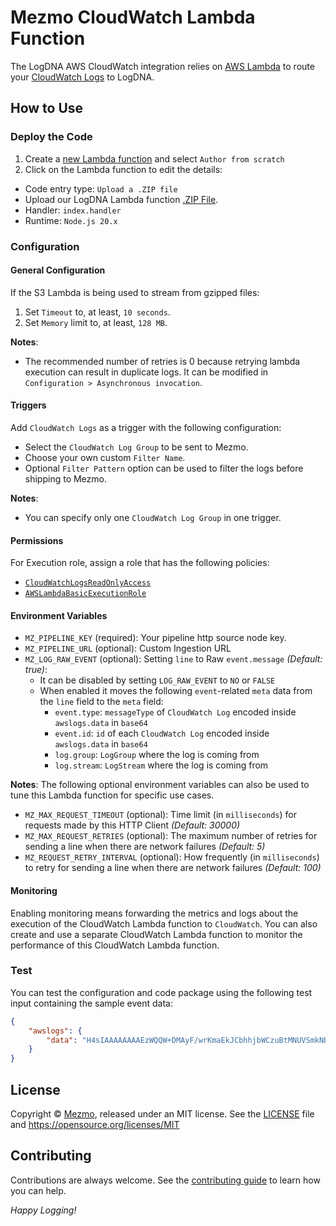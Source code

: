 # Mezmo CloudWatch Lambda Function

The LogDNA AWS CloudWatch integration relies on [AWS Lambda](https://aws.amazon.com/documentation/lambda/) to route your [CloudWatch Logs](http://docs.aws.amazon.com/AmazonCloudWatch/latest/logs/WhatIsCloudWatchLogs.html) to LogDNA.

## How to Use
### Deploy the Code
1. Create a [new Lambda function](https://console.aws.amazon.com/lambda) and select `Author from scratch`
2. Click on the Lambda function to edit the details:
 * Code entry type: `Upload a .ZIP file`
 * Upload our LogDNA Lambda function [.ZIP File](https://github.com/mezmo/mezmo-cloudwatch/releases/latest/download/mezmo-cloudwatch.zip).
 * Handler: `index.handler`
 * Runtime: `Node.js 20.x`

### Configuration
#### General Configuration
If the S3 Lambda is being used to stream from gzipped files:
1. Set `Timeout` to, at least, `10 seconds`.
2. Set `Memory` limit to, at least, `128 MB`.

**Notes**:
 * The recommended number of retries is 0 because retrying lambda execution can result in duplicate logs. It can be modified in `Configuration > Asynchronous invocation`.

#### Triggers
Add `CloudWatch Logs` as a trigger with the following configuration:
 * Select the `CloudWatch Log Group` to be sent to Mezmo.
 * Choose your own custom `Filter Name`.
 * Optional `Filter Pattern` option can be used to filter the logs before shipping to Mezmo.

**Notes**:
 * You can specify only one `CloudWatch Log Group` in one trigger.

#### Permissions
For Execution role, assign a role that has the following policies:
 * [`CloudWatchLogsReadOnlyAccess`](https://gist.github.com/bernadinm/6f68bfdd015b3f3e0a17b2f00c9ea3f8#file-all_aws_managed_policies-json-L5237-L5263)
 * [`AWSLambdaBasicExecutionRole`](https://gist.github.com/bernadinm/6f68bfdd015b3f3e0a17b2f00c9ea3f8#file-all_aws_managed_policies-json-L1447-L1473)

#### Environment Variables
 * `MZ_PIPELINE_KEY` (required): Your pipeline http source node key.
 * `MZ_PIPELINE_URL` (optional): Custom Ingestion URL
 * `MZ_LOG_RAW_EVENT` (optional): Setting `line` to Raw `event.message` *(Default: true)*:
    * It can be disabled by setting `LOG_RAW_EVENT` to `NO` or `FALSE`
    * When enabled it moves the following `event`-related `meta` data from the `line` field to the `meta` field:
        * `event.type`: `messageType` of `CloudWatch Log` encoded inside `awslogs.data` in `base64`
        * `event.id`: `id` of each `CloudWatch Log` encoded inside `awslogs.data` in `base64`
        * `log.group`: `LogGroup` where the log is coming from
        * `log.stream`: `LogStream` where the log is coming from

**Notes**:
The following optional environment variables can also be used to tune this Lambda function for specific use cases. 
 * `MZ_MAX_REQUEST_TIMEOUT` (optional): Time limit (in `milliseconds`) for requests made by this HTTP Client *(Default: 30000)*
 * `MZ_MAX_REQUEST_RETRIES` (optional): The maximum number of retries for sending a line when there are network failures *(Default: 5)*
 * `MZ_REQUEST_RETRY_INTERVAL` (optional): How frequently (in `milliseconds`) to retry for sending a line when there are network failures *(Default: 100)*

#### Monitoring
Enabling monitoring means forwarding the metrics and logs about the execution of the CloudWatch Lambda function to `CloudWatch`. You can also create and use a separate CloudWatch Lambda function to monitor the performance of this CloudWatch Lambda function.

### Test
You can test the configuration and code package using the following test input containing the sample event data:
```json
{
    "awslogs": {
        "data": "H4sIAAAAAAAAEzWQQW+DMAyF/wrKmaEkJCbhhjbWCzuBtMNUVSmkNBIQRMKqqep/X6Cb5Ivfs58++45G7ZzqdfMza5Sjt6IpTh9lXReHEsXI3ia9BJnQlHHIhMSEBnmw/WGx6xwcp8Z50M9uN2q/aDUGx2vn/5oYufXs2sXM3tjp3QxeLw7lX6hS47lTz6lTO9i1uynfXkOMe5lsp9Fxzyy/9eS3hTsyXYhOGVCaEsBSgsyEYBkGzrDMAIMQlAq+gQIQSjFhBFgqJOUMAog34WAfoFFOOM8kA0Y5SSH+f0SIb67GRaHq/baosn1UmUlHF7tErxvk5wa56b2Z+iRJ0OP4+AWj9ITzSgEAAA=="
    }
}
```

## License
Copyright © [Mezmo](https://mezmo.com), released under an MIT license. See the [LICENSE](./LICENSE) file and https://opensource.org/licenses/MIT

## Contributing
Contributions are always welcome. See the [contributing guide](/CONTRIBUTING.md) to learn how you can help.

*Happy Logging!*
